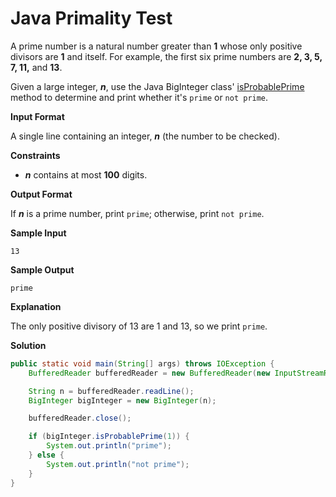 # Java Primality Test

A prime number is a natural number greater than __1__ whose only positive divisors are __1__ and itself. For example, the first six prime numbers are __2, 3, 5, 7, 11,__ and __13__.

Given a large integer, ___n___, use the Java BigInteger class' [isProbablePrime]() method to determine and print whether it's ```prime``` or ```not prime```.

__Input Format__

A single line containing an integer, ___n___ (the number to be checked).

__Constraints__

- ___n___ contains at most __100__ digits.

__Output Format__

If ___n___ is a prime number, print ```prime```; otherwise, print ```not prime```.

__Sample Input__

```
13
```

__Sample Output__

```
prime
```

__Explanation__

The only positive divisory of 13 are 1 and 13, so we print ```prime```.

__Solution__

```java
public static void main(String[] args) throws IOException {
    BufferedReader bufferedReader = new BufferedReader(new InputStreamReader(System.in));

    String n = bufferedReader.readLine();
    BigInteger bigInteger = new BigInteger(n);

    bufferedReader.close();

    if (bigInteger.isProbablePrime(1)) {
        System.out.println("prime");
    } else {
        System.out.println("not prime");
    }
}
```
